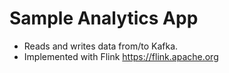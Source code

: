 # Sample Analytics App

* Reads and writes data from/to Kafka.
* Implemented with Flink https://flink.apache.org

